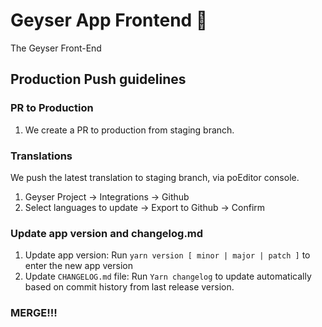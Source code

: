 # Geyser App Frontend 🌊

The Geyser Front-End

## Production Push guidelines

### PR to Production

1. We create a PR to production from staging branch.

### Translations

We push the latest translation to staging branch, via poEditor console.

1. Geyser Project -> Integrations -> Github
2. Select languages to update -> Export to Github -> Confirm

### Update app version and changelog.md

1. Update app version:
    Run `yarn version [ minor | major | patch ]` to enter the new app version
2. Update `CHANGELOG.md` file:
    Run `Yarn changelog` to update automatically based on commit history from last release version.

### MERGE!!!
